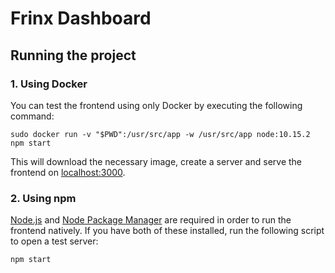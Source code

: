 # Frinx Dashboard
## Running the project
### 1. Using Docker
You can test the frontend using only Docker by executing the following command:
```shell
sudo docker run -v "$PWD":/usr/src/app -w /usr/src/app node:10.15.2 npm start
```
This will download the necessary image, create a server and serve the frontend on [localhost:3000](http://localhost:3000).
### 2. Using npm
[Node.js](https://nodejs.org/en/) and [Node Package Manager](https://www.npmjs.com/) are required in order to run the frontend natively. If you have both of these installed, run the following script to open a test server:
```shell
npm start
```
